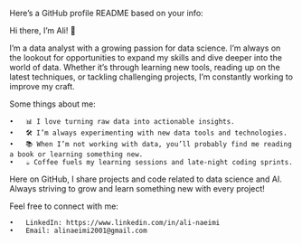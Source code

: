 Here’s a GitHub profile README based on your info:

Hi there, I’m Ali! 👋

I’m a data analyst with a growing passion for data science. I’m always on the lookout for opportunities to expand my skills and dive deeper into the world of data. Whether it’s through learning new tools, reading up on the latest techniques, or tackling challenging projects, I’m constantly working to improve my craft.

Some things about me:

	•	📊 I love turning raw data into actionable insights.
	•	🛠️ I’m always experimenting with new data tools and technologies.
	•	📚 When I’m not working with data, you’ll probably find me reading a book or learning something new.
	•	☕ Coffee fuels my learning sessions and late-night coding sprints.

Here on GitHub, I share projects and code related to data science and AI.
Always striving to grow and learn something new with every project!

Feel free to connect with me:

	•	LinkedIn: https://www.linkedin.com/in/ali-naeimi
	•	Email: alinaeimi2001@gmail.com


